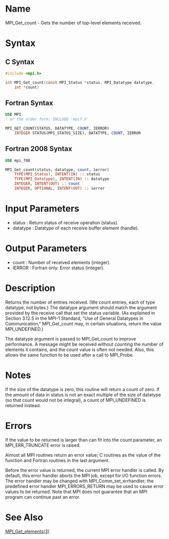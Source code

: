 # Name

MPI_Get_count  - Gets the number of top-level elements received.

# Syntax

## C Syntax

```c
#include <mpi.h>

int MPI_Get_count(const MPI_Status *status, MPI_Datatype datatype,
    int *count)
```


## Fortran Syntax

```fortran
USE MPI
! or the older form: INCLUDE 'mpif.h'

MPI_GET_COUNT(STATUS, DATATYPE, COUNT, IERROR)
    INTEGER	STATUS(MPI_STATUS_SIZE), DATATYPE, COUNT, IERROR
```


## Fortran 2008 Syntax

```fortran
USE mpi_f08

MPI_Get_count(status, datatype, count, ierror)
    TYPE(MPI_Status), INTENT(IN) :: status
    TYPE(MPI_Datatype), INTENT(IN) :: datatype
    INTEGER, INTENT(OUT) :: count
    INTEGER, OPTIONAL, INTENT(OUT) :: ierror
```


# Input Parameters

* status : Return status of receive operation (status).
* datatype : Datatype of each receive buffer element (handle).

# Output Parameters

* count : Number of received elements (integer).
* IERROR : Fortran only: Error status (integer).

# Description


Returns the number of entries received. (We count entries, each of type
datatype, not bytes.) The datatype argument should match the argument
provided by the receive call that set the status variable. (As explained
in Section 3.12.5 in the MPI-1 Standard, "Use of General Datatypes in
Communication," MPI_Get_count may, in certain situations, return the
value MPI_UNDEFINED.)

The datatype argument is passed to MPI_Get_count to improve performance.
A message might be received without counting the number of elements it
contains, and the count value is often not needed. Also, this allows the
same function to be used after a call to MPI_Probe.

# Notes

If the size of the datatype is zero, this routine will return a count of
zero. If the amount of data in status is not an exact multiple of the
size of datatype (so that count would not be integral), a count of
MPI_UNDEFINED is returned instead.

# Errors

If the value to be returned is larger than can fit into the count
parameter, an MPI_ERR_TRUNCATE error is raised.

Almost all MPI routines return an error value; C routines as the value
of the function and Fortran routines in the last argument.

Before the error value is returned, the current MPI error handler is
called. By default, this error handler aborts the MPI job, except for
I/O function errors. The error handler may be changed with
MPI_Comm_set_errhandler; the predefined error handler MPI_ERRORS_RETURN
may be used to cause error values to be returned. Note that MPI does not
guarantee that an MPI program can continue past an error.

# See Also

[MPI_Get_elements(3)](MPI_Get_elements.html)
